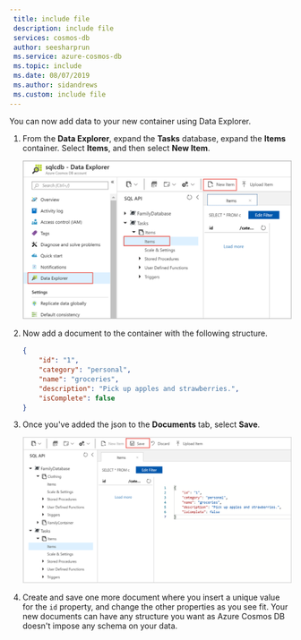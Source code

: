 ```yaml
---
 title: include file
 description: include file
 services: cosmos-db
 author: seesharprun
 ms.service: azure-cosmos-db
 ms.topic: include
 ms.date: 08/07/2019
 ms.author: sidandrews
 ms.custom: include file
---
```

You can now add data to your new container using Data Explorer.

1. From the **Data Explorer**, expand the **Tasks** database, expand the **Items** container. Select **Items**, and then select **New Item**.

   ![Create new documents in Data Explorer in the Azure portal](./media/cosmos-db-create-sql-api-add-sample-data/azure-cosmosdb-data-explorer-new-document.png)
  
2. Now add a document to the container with the following structure.

     ```json
     {
         "id": "1",
         "category": "personal",
         "name": "groceries",
         "description": "Pick up apples and strawberries.",
         "isComplete": false
     }
     ```

3. Once you've added the json to the **Documents** tab, select **Save**.

    ![Copy in json data and select Save in Data Explorer in the Azure portal](./media/cosmos-db-create-sql-api-add-sample-data/azure-cosmosdb-data-explorer-save-document.png)

4.  Create and save one more document where you insert a unique value for the `id` property, and change the other properties as you see fit. Your new documents can have any structure you want as Azure Cosmos DB doesn't impose any schema on your data.
